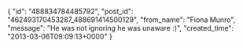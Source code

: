  {
   "id": "488834784485792",
   "post_id": "462493170453287_488691414500129",
   "from_name": "Fiona Munro",
   "message": "He was not ignoring he was  unaware :)",
   "created_time": "2013-03-06T09:09:13+0000"
 }
